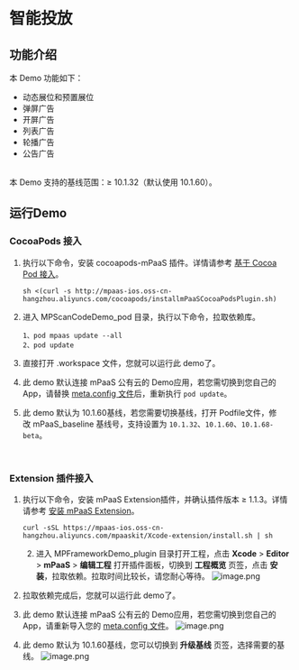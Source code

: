 # 智能投放

<a name="UgzsB"></a>
## 功能介绍
本 Demo 功能如下：
- 动态展位和预置展位
- 弹屏广告
- 开屏广告
- 列表广告
- 轮播广告
- 公告广告

<br />本 Demo 支持的基线范围：≥ 10.1.32（默认使用 10.1.60）。<br />

<a name="jFPNB"></a>
## 运行Demo
<a name="teHcF"></a>
### CocoaPods 接入

1. 执行以下命令，安装 cocoapods-mPaaS 插件。详情请参考 [基于 Cocoa Pod 接入](https://help.aliyun.com/document_detail/106682.html?spm=a2c4g.11186623.6.621.7b5b1ef4nR62il)。

    ```shell
    sh <(curl -s http://mpaas-ios.oss-cn-hangzhou.aliyuncs.com/cocoapods/installmPaaSCocoaPodsPlugin.sh)
    ```

2. 进入 MPScanCodeDemo_pod 目录，执行以下命令，拉取依赖库。

    ```shell
    1、pod mpaas update --all
    2、pod update
    ```

3. 直接打开 .workspace 文件，您就可以运行此 demo了。
4.  此 demo 默认连接 mPaaS 公有云的 Demo应用，若您需切换到您自己的 App，请替换 [meta.config 文件](https://tech.antfin.com/docs/2/87321#h2-u4E0Bu8F7Du914Du7F6Eu6587u4EF63)后，重新执行 `pod update`。
5.  此 demo 默认为 10.1.60基线，若您需要切换基线，打开 Podfile文件，修改 mPaaS_baseline 基线号，支持设置为 `10.1.32`、`10.1.60`、`10.1.68-beta`。


<br />

<a name="zlIkG"></a>
### Extension 插件接入

1. 执行以下命令，安装 mPaaS Extension插件，并确认插件版本 ≥ 1.1.3。详情请参考 [安装 mPaaS Extension](https://help.aliyun.com/document_detail/140597.html?spm=a2c4g.11186623.6.634.4c8765e35GKDkX)。

    ```shell
    curl -sSL https://mpaas-ios.oss-cn-hangzhou.aliyuncs.com/mpaaskit/Xcode-extension/install.sh | sh
    ```

    2. 进入 MPFrameworkDemo_plugin 目录打开工程，点击 **Xcode** > **Editor** > **mPaaS** > **编辑工程** 打开插件面板，切换到 **工程概览** 页签，点击 **安装**，拉取依赖。拉取时间比较长，请您耐心等待。
![image.png](http://mpaas-demo.oss-cn-hangzhou.aliyuncs.com/readme_images/1.png)<br />

3. 拉取依赖完成后，您就可以运行此 demo了。
4. 此 demo 默认连接 mPaaS 公有云的 Demo应用，若您需切换到您自己的 App，请重新导入您的 [meta.config 文件](https://tech.antfin.com/docs/2/87321#h2-u4E0Bu8F7Du914Du7F6Eu6587u4EF63)。
![image.png](http://mpaas-demo.oss-cn-hangzhou.aliyuncs.com/readme_images/meta_config.png)<br />

5. 此 demo 默认为 10.1.60基线，您可以切换到 **升级基线** 页签，选择需要的基线。
![image.png](http://mpaas-demo.oss-cn-hangzhou.aliyuncs.com/readme_images/update_baseline.png)
